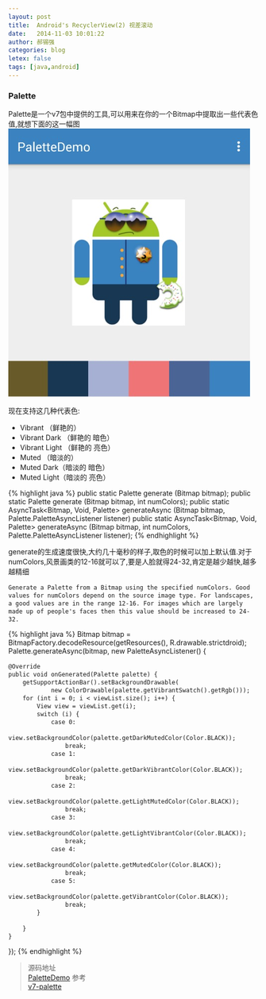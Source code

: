 ```yaml
---
layout: post
title:  Android's RecyclerView(2) 视差滚动
date:   2014-11-03 10:01:22
author: 郝锡强
categories: blog
letex: false
tags: [java,android]
---
```

### Palette
Palette是一个v7包中提供的工具,可以用来在你的一个Bitmap中提取出一些代表色值,就想下面的这一幅图
![palette01](../img/palette01.png)
<!-- more -->
现在支持这几种代表色:

* Vibrant （鲜艳的）
* Vibrant Dark （鲜艳的 暗色）
* Vibrant Light （鲜艳的 亮色）
* Muted （暗淡的）
* Muted Dark（暗淡的 暗色）
* Muted Light（暗淡的 亮色）

{% highlight java %}
public static Palette generate (Bitmap bitmap);
public static Palette generate (Bitmap bitmap, int numColors);
public static AsyncTask<Bitmap, Void, Palette> generateAsync (Bitmap bitmap, Palette.PaletteAsyncListener listener)
public static AsyncTask<Bitmap, Void, Palette> generateAsync (Bitmap bitmap, int numColors, Palette.PaletteAsyncListener listener);
{% endhighlight %}

generate的生成速度很快,大约几十毫秒的样子,取色的时候可以加上默认值.对于numColors,风景画类的12-16就可以了,要是人脸就得24-32,肯定是越少越快,越多越精细
```
Generate a Palette from a Bitmap using the specified numColors. Good values for numColors depend on the source image type. For landscapes, a good values are in the range 12-16. For images which are largely made up of people's faces then this value should be increased to 24-32.
```
{% highlight java %}
Bitmap bitmap = BitmapFactory.decodeResource(getResources(), R.drawable.strictdroid);
Palette.generateAsync(bitmap, new PaletteAsyncListener() {

    @Override
    public void onGenerated(Palette palette) {
        getSupportActionBar().setBackgroundDrawable(
                new ColorDrawable(palette.getVibrantSwatch().getRgb()));
        for (int i = 0; i < viewList.size(); i++) {
            View view = viewList.get(i);
            switch (i) {
                case 0:
                    view.setBackgroundColor(palette.getDarkMutedColor(Color.BLACK));
                    break;
                case 1:
                    view.setBackgroundColor(palette.getDarkVibrantColor(Color.BLACK));
                    break;
                case 2:
                    view.setBackgroundColor(palette.getLightMutedColor(Color.BLACK));
                    break;
                case 3:
                    view.setBackgroundColor(palette.getLightVibrantColor(Color.BLACK));
                    break;
                case 4:
                    view.setBackgroundColor(palette.getMutedColor(Color.BLACK));
                    break;
                case 5:
                    view.setBackgroundColor(palette.getVibrantColor(Color.BLACK));
                    break;
            }

        }
    }
});
{% endhighlight %}
>源码地址<br />
[PaletteDemo](https://github.com/Haoxiqiang/BlogCode/tree/master/PaletteDemo)
>参考<br />
[v7-palette](https://developer.android.com/reference/android/support/v7/graphics/Palette.html)